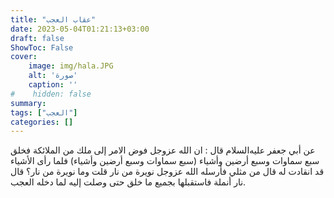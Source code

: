 ```yaml
---
title: "عقاب العجب"
date: 2023-05-04T01:21:13+03:00
draft: false
ShowToc: False
cover:
    image: img/hala.JPG
    alt: 'صورة'
    caption: ''
#    hidden: false
summary: 
tags: ["العجب"]
categories: []
---
```

عن أبي جعفر عليه‌السلام قال : ان الله عزوجل فوض الامر إلى ملك من الملائكة فخلق سبع سماوات
وسبع أرضين وأشياء (سبع سماوات وسبع أرضين وأشياء) فلما رأى الأشياء
قد انقادت له قال من مثلي فأرسله الله عزوجل نويرة من نار قلت وما
نويرة من نار؟ قال نار أنملة فاستقبلها بجميع ما خلق حتى وصلت إليه
لما دخله العجب.

